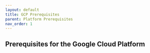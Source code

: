 ```yaml
---
layout: default
title: GCP Prerequisites
parent: Platform Prerequisites
nav_order: 1
---
```


## Prerequisites for the Google Cloud Platform
